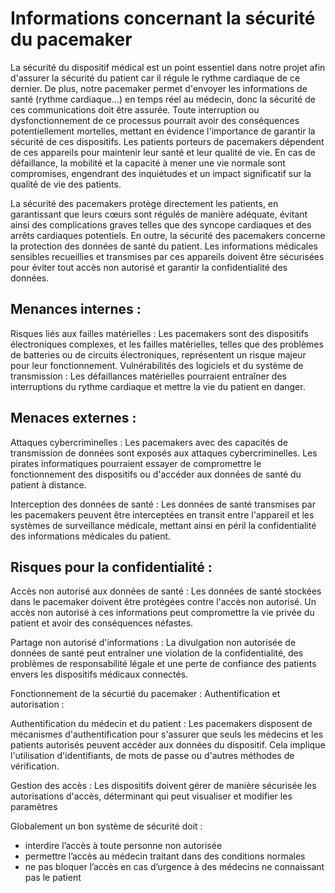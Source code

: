 **Informations concernant la sécurité du pacemaker**
=====================================================

La sécurité du dispositif médical est un point essentiel dans notre projet afin d'assurer la sécurité du patient car il régule le rythme cardiaque de ce dernier. De plus, notre pacemaker permet d'envoyer
les informations de santé (rythme cardiaque...) en temps réel au médecin, donc la sécurité de ces communications doit être assurée. Toute interruption ou dysfonctionnement de ce processus pourrait avoir 
des conséquences potentiellement mortelles, mettant en évidence l'importance de garantir la sécurité de ces dispositifs.
Les patients porteurs de pacemakers dépendent de ces appareils pour maintenir leur santé et leur qualité de vie. En cas de défaillance, la mobilité et la capacité à mener une vie normale sont compromises, 
engendrant des inquiétudes et un impact significatif sur la qualité de vie des patients.

La sécurité des pacemakers protège directement les patients, en garantissant que leurs cœurs sont régulés de manière adéquate, évitant ainsi des complications graves telles que des syncope cardiaques
et des arrêts cardiaques potentiels.
En outre, la sécurité des pacemakers concerne la protection des données de santé du patient. Les informations médicales sensibles recueillies et transmises par ces appareils doivent être sécurisées 
pour éviter tout accès non autorisé et garantir la confidentialité des données.

Menances internes :
---------------------
Risques liés aux failles matérielles : 
Les pacemakers sont des dispositifs électroniques complexes, et les failles matérielles, telles que des problèmes de batteries ou de circuits électroniques, représentent un risque majeur pour leur fonctionnement.
Vulnérabilités des logiciels et du système de transmission :
Les défaillances matérielles pourraient entraîner des interruptions du rythme cardiaque et mettre la vie du patient en danger.

Menaces externes : 
------------------
Attaques cybercriminelles :
Les pacemakers avec des capacités de transmission de données sont exposés aux attaques cybercriminelles. Les pirates informatiques pourraient essayer de compromettre le fonctionnement des dispositifs
ou d'accéder aux données de santé du patient à distance.

Interception des données de santé :
Les données de santé transmises par les pacemakers peuvent être interceptées en transit entre l'appareil et les systèmes de surveillance médicale, mettant ainsi en péril la confidentialité des
informations médicales du patient.

Risques pour la confidentialité :
----------------------------------
Accès non autorisé aux données de santé :
Les données de santé stockées dans le pacemaker doivent être protégées contre l'accès non autorisé. Un accès non autorisé à ces informations peut compromettre la vie privée du patient et avoir 
des conséquences néfastes.

Partage non autorisé d'informations :
La divulgation non autorisée de données de santé peut entraîner une violation de la confidentialité, des problèmes de responsabilité légale et une perte de confiance des patients 
envers les dispositifs médicaux connectés.


Fonctionnement de la sécurtié du pacemaker : 
Authentification et autorisation :

Authentification du médecin et du patient :
Les pacemakers disposent de mécanismes d'authentification pour s'assurer que seuls les médecins et les patients autorisés peuvent accéder aux données du dispositif. 
Cela implique l'utilisation d'identifiants, de mots de passe ou d'autres méthodes de vérification.

Gestion des accès :
Les dispositifs doivent gérer de manière sécurisée les autorisations d'accès, déterminant qui peut visualiser et modifier les paramètres




Globalement un bon système de sécurité doit :
- interdire l’accès à toute personne non autorisée
- permettre l’accès au médecin traitant dans des conditions normales
- ne pas bloquer l’accès en cas d’urgence à des médecins ne connaissant pas le patient
